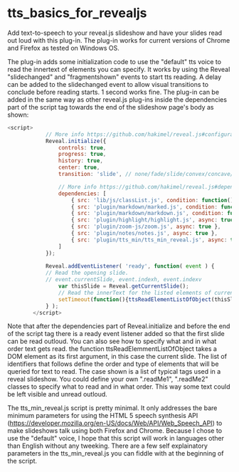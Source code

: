 # tts_basics_for_revealjs
Add text-to-speech to your reveal.js slideshow and have your slides read out loud with this plug-in.
The plug-in works for current versions of Chrome and Firefox as tested on Windows OS.

The plug-in adds some initialization code to use the "default" tts voice to read the innertext of elements you can specify. It works by using the Reveal "slidechanged" and "fragmentshown" events to start tts reading. A delay can be added to the slidechanged event to allow visual transitions to conclude before reading starts. 1 second works fine.
The plug-in can be added in the same way as other reveal.js plug-ins inside the dependencies part of the script tag towards the end of the slideshow page's body as shown:
```javascript
<script>
			// More info https://github.com/hakimel/reveal.js#configuration
			Reveal.initialize({
				controls: true,
				progress: true,
				history: true,
				center: true,
				transition: 'slide', // none/fade/slide/convex/concave/zoom

				// More info https://github.com/hakimel/reveal.js#dependencies
				dependencies: [
					{ src: 'lib/js/classList.js', condition: function() { return !document.body.classList; } },
					{ src: 'plugin/markdown/marked.js', condition: function() { return !!document.querySelector( '[data-markdown]' ); } },
					{ src: 'plugin/markdown/markdown.js', condition: function() { return !!document.querySelector( '[data-markdown]' ); } },
					{ src: 'plugin/highlight/highlight.js', async: true, callback: function() { hljs.initHighlightingOnLoad(); } },
					{ src: 'plugin/zoom-js/zoom.js', async: true },
					{ src: 'plugin/notes/notes.js', async: true },
					{ src: 'plugin/tts_min/tts_min_reveal.js', async: true} // Add text to speech for Chrome, FF using default voice.
				]
			});
			
			Reveal.addEventListener( 'ready', function( event ) {
			// Read the opening slide.
			// event.currentSlide, event.indexh, event.indexv
				var thisSlide = Reveal.getCurrentSlide();
				// Read the innerText for the listed elements of current slide after waiting 1 second to allow transitions to conclude.
				setTimeout(function(){ttsReadElementListOfObject(thisSlide,"h1","h2","h3","p","li");}, 1000);
			} );
		</script>
```
Note that after the dependencies part of Reveal.initialize and before the end of the script tag there is a ready event listener added so that the first slide can be read outloud. You can also see how to specify what and in what order text gets read. the function ttsReadElemmentListOfObject takes a DOM element as its first argument, in this case the current slide. The list of identifiers that follows define the order and type of elements that will be queried for text to read. The case shown is a list of typical tags used in a reveal slideshow. You could define your own ".readMe1", ".readMe2" classes to specify what to read and in what order. This way some text could be left visible and unread outloud.   

The tts_min_reveal.js script is pretty minimal. It only addresses the bare minimum parameters for using the HTML 5 speech synthesis API (https://developer.mozilla.org/en-US/docs/Web/API/Web_Speech_API) to make slideshows talk using both Firefox and Chrome. Because I chose to use the "default" voice, I hope that this script will work in languages other than English without any tweeking. There are a few self explainatory parameters in the tts_min_reveal.js you can fiddle with at the beginning of the script.
